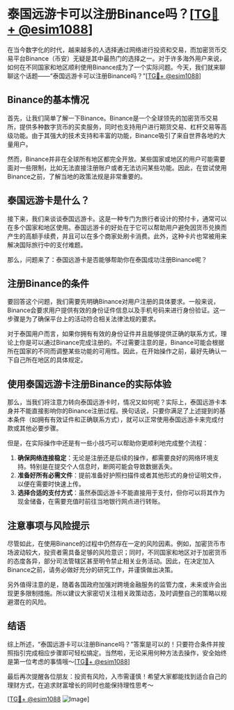 # 泰国远游卡可以注册Binance吗？[[TG💪+ @esim1088](https://t.me/s/esim1088)]

在当今数字化的时代，越来越多的人选择通过网络进行投资和交易，而加密货币交易平台Binance（币安）无疑是其中最热门的选择之一。对于许多海外用户来说，如何在不同国家和地区顺利使用Binance成为了一个实际问题。今天，我们就来聊聊这个话题——“泰国远游卡可以注册Binance吗？”[[TG💪+ @esim1088](https://t.me/s/esim1088)]

## Binance的基本情况

首先，让我们简单了解一下Binance。Binance是一个全球领先的加密货币交易所，提供多种数字货币的买卖服务，同时也支持用户进行期货交易、杠杆交易等高级功能。由于其强大的技术支持和丰富的功能，Binance吸引了来自世界各地的大量用户。

然而，Binance并非在全球所有地区都完全开放。某些国家或地区的用户可能需要面对一些限制，比如无法直接注册账户或者无法访问某些功能。因此，在尝试使用Binance之前，了解当地的政策法规是非常重要的。

## 泰国远游卡是什么？

接下来，我们来谈谈泰国远游卡。这是一种专门为旅行者设计的预付卡，通常可以在多个国家和地区使用。泰国远游卡的好处在于它可以帮助用户避免因货币兑换而产生的高额手续费，并且可以在多个商家处刷卡消费。此外，这种卡片也常被用来解决国际旅行中的支付难题。

那么，问题来了：泰国远游卡是否能够帮助你在泰国成功注册Binance呢？

## 注册Binance的条件

要回答这个问题，我们需要先明确Binance对用户注册的具体要求。一般来说，Binance会要求用户提供有效的身份证件信息以及手机号码来进行身份验证。这一步骤是为了确保平台上的活动符合相关法律法规的要求。

对于泰国用户而言，如果你拥有有效的身份证件并且能够提供正确的联系方式，理论上你是可以通过Binance完成注册的。不过需要注意的是，Binance可能会根据所在国家的不同而调整某些功能的可用性。因此，在开始操作之前，最好先确认一下自己所在地区的具体规定。

## 使用泰国远游卡注册Binance的实际体验

那么，当我们将注意力转向泰国远游卡时，情况又如何呢？实际上，泰国远游卡本身并不能直接影响你的Binance注册过程。换句话说，只要你满足了上述提到的基本条件（如拥有有效证件和正确联系方式），就可以正常使用泰国远游卡来完成付款或其他必要步骤。

但是，在实际操作中还是有一些小技巧可以帮助你更顺利地完成整个流程：

1. **确保网络连接稳定**：无论是注册还是后续的操作，都需要良好的网络环境支持。特别是在提交个人信息时，断网可能会导致数据丢失。
2. **准备好所有必需文件**：提前准备好护照扫描件或者其他形式的身份证明文件，以便在需要时快速上传。
3. **选择合适的支付方式**：虽然泰国远游卡不能直接用于支付，但你可以将其作为现金储备，在需要充值时前往当地银行网点进行转账。

## 注意事项与风险提示

尽管如此，在使用Binance的过程中仍然存在一定的风险因素。例如，加密货币市场波动较大，投资者需具备足够的风险意识；同时，不同国家和地区对于加密货币的态度各异，部分司法管辖区甚至明令禁止相关业务活动。因此，在决定加入Binance之前，请务必做好充分的研究工作，并谨慎做出决策。

另外值得注意的是，随着各国政府加强对跨境金融服务的监管力度，未来或许会出现更多限制措施。所以建议大家密切关注相关政策动态，及时调整自己的策略以规避潜在的风险。

## 结语

综上所述，“泰国远游卡可以注册Binance吗？”答案是可以的！只要符合条件并按照指引完成相应步骤即可轻松搞定。当然啦，无论采用何种方法去操作，安全始终是第一位考虑的事情哦～[[TG💪+ @esim1088](https://t.me/s/esim1088)]

最后再次提醒各位朋友：投资有风险，入市需谨慎！希望大家都能找到适合自己的理财方式，在追求财富增长的同时也能保持理性思考～

[[TG💪+ @esim1088](https://t.me/s/esim1088) ![Image](https://i.postimg.cc/4NQfJmqS/Snipaste-2025-05-13-00-14-12.png)]